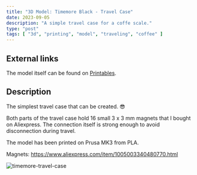 ```yaml
---
title: "3D Model: Timemore Black - Travel Case"
date: 2023-09-05
description: "A simple travel case for a coffe scale."
type: "post"
tags: [ "3d", "printing", "model", "traveling", "coffee" ]
---
```


## External links

The model itself can be found
on [Printables](https://www.printables.com/model/574328-timemore-black-mirror-basic-plus-travel-case).

## Description

The simplest travel case that can be created. 😎

Both parts of the travel case hold 16 small 3 x 3 mm magnets that I bought on Aliexpress. The connection itself is
strong enough to avoid disconnection during travel.

The model has been printed on Prusa MK3 from PLA.

Magnets: https://www.aliexpress.com/item/1005003340480770.html

![timemore-travel-case](../../images/timemore-travel-case.jpg)